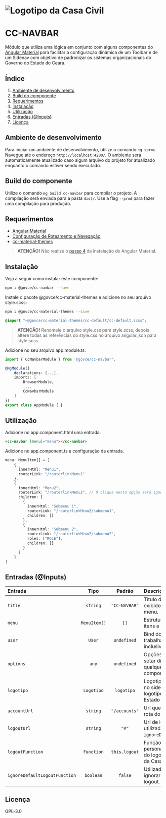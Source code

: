 # ![Logotipo da Casa Civil](https://raw.githubusercontent.com/casacivilce/cc-navbar/master/common/images/logotipo-horizontal-casa-civil-full-cores-gradiente.png)

# CC-NAVBAR
Módulo que utiliza uma lógica em conjunto com alguns componentes do [Angular Material](https://material.angular.io/guide/getting-started) para facilitar a configuração dinâmica de um Toolbar e de um Sidenav com objetivo de padronizar os sistemas organizacionais do Governo do Estado do Ceará.

## Índice
1. [Ambiente de desenvolvimento](#ambiente-de-desenvolvimento)
2. [Build do componente](#build-do-componente)
3. [Requerimentos](#requerimentos)
4. [Instalação](#instalação)
5. [Utilização](#utilização)
6. [Entradas (@Inputs)](#entradas-inputs)
7. [Licença](#licença)

## Ambiente de desenvolvimento
Para iniciar um ambiente de desenvolvimento, utilize o comando `ng serve`. Navegue até o endereço `http://localhost:4200/`. O ambiente será automaticamente atualizado caso algum arquivo do projeto for atualizado enquanto o comando estiver sendo executado.

## Build do componente
Utilize o comando `ng build cc-navbar` para compilar o projeto. A compilação será enviada para a pasta `dist/`. Use a flag `--prod` para fazer uma compilação para produção.

## Requerimentos
* [Angular Material](https://material.angular.io/guide/getting-started)
* [Configuração de Roteamento e Navegação](https://angular.io/guide/router#configuration)
* [cc-material-themes](https://www.npmjs.com/package/@govce/cc-material-themes)

> **ATENÇÃO!** Não realize o [passo 4](https://material.angular.io/guide/getting-started#step-4-include-a-theme) da instalação do Angular Material.

## Instalação 
Veja a seguir como instalar este componente:

```bash
npm i @govce/cc-navbar --save
```

Instale o pacote @govce/cc-material-themes e adicione no seu arquivo style.scss:
```bash
npm i @govce/cc-material-themes --save
```

```scss
@import "~@govce/cc-material-themes/cc-default/cc-default.scss";
```

> **ATENÇÃO!** Renomeie o arquivo style.css para style.scss, depois altere todas as referências do style.css no arquivo angular.json para style.scss.

Adicione no seu arquivo app.module.ts:

```ts
import { CcNavbarModule } from '@govce/cc-navbar';

@NgModule({
    declarations: [...],
    imports: [
        BrowserModule,
        ...,
        CcNavbarModule
    ]
})
export class AppModule { }
```

## Utilização
Adicione no app.component.html uma entrada.
```html
<cc-navbar [menu]="menu"></cc-navbar>
```

Adicione no app.component.ts a configuração da entrada.
```ts
menu: MenuItem[] = [
    {
      innerHtml: "Menu1",
      routerLink: "/routerlinkMenu1"
    },
    {
      innerHtml: "Menu2",
      routerLink: "/routerlinkMenu2", // O clique nesta opção será ignorado
      children: [
        {
          innerHtml: "Submenu 1",
          routerLink: "/routerlinkMenu2/submenu1",
          children: []
        },
        {
          innerHtml: "Submenu 2",
          routerLink: "/routerlinkMenu2/submenu2",
          roles: ["ROLE"],
          children: []
        }
      ]
    }
]
```

## Entradas (@Inputs)
|Entrada|Tipo|Padrão|Descrição|
|:--|:-:|:-:|:--|
|`title`|`string`|`"CC-NAVBAR"`|Título da aplicação que será exibido ao lado do botão do menu.|
|`menu`|`MenuItem[]`|`[]`|Estruturação do menu, seus itens e subitens.|
|`user`|`User`|`undefined`|Bind do usuário para ser trabalhado no sidenav, inclusive suas permissões.|
|`options`|`any`|`undefined`|Opções personalizadas para setar dinâmicamente qualquer configuração deste componente de uma vez.|
|`logotipo`|`Logotipo`|`logotipo`|Logotipo que ficará exibido no sidenav. Por padrão, o logotipo do Governo do Estado do Ceará é ajustado.|
|`accountUrl`|`string`|`"/accounts"`|Url que leva o usuário até a rota do seu perfil.|
|`logoutUrl`|`string`|`"#"`|Url de logout, pode ser utilizada bem com a flag `ignoreDefaultLogoutFunction`.|
|`logoutFunction`|`Function`|`this.logout`|Função que pode ser personalizada para execução do logout. Por padrão, logout da Casa Civil.|
|`ignoreDefaultLogoutFunction`|`boolean`|`false`|Utilizado como flag para ignorar a função padrão de logout.|

## Licença
GPL-3.0